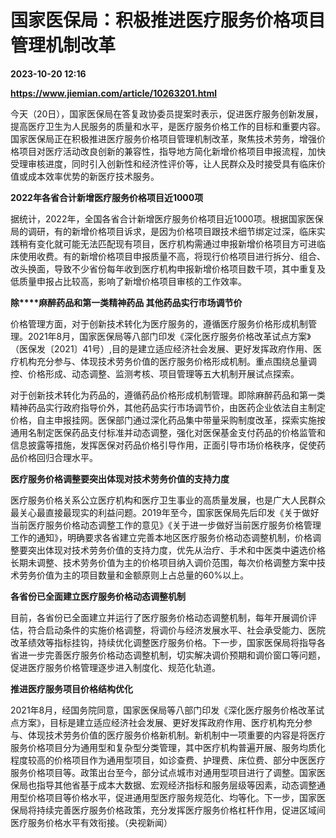 # 国家医保局：积极推进医疗服务价格项目管理机制改革

**2023-10-20 12:16**

**https://www.jiemian.com/article/10263201.html**

今天（20日），国家医保局在答复政协委员提案时表示，促进医疗服务创新发展，提高医疗卫生为人民服务的质量和水平，是医疗服务价格工作的目标和重要内容。国家医保局正在积极推进医疗服务价格项目管理机制改革，聚焦技术劳务，增强价格项目对医疗活动改良创新的兼容性，指导地方简化新增价格项目申报流程，加快受理审核进度，同时引入创新性和经济性评价等，让人民群众及时接受具有临床价值或成本效率优势的新医疗技术服务。

**2022年各省合计新增医疗服务价格项目近1000项**

据统计，2022年，全国各省合计新增医疗服务价格项目近1000项。根据国家医保局的调研，有的新增价格项目诉求，是因为价格项目跟技术细节绑定过深，临床实践稍有变化就可能无法匹配现有项目，医疗机构需通过申报新增价格项目方可进临床使用收费。有的新增价格项目申报质量不高，将现行价格项目进行拆分、组合、改头换面，导致不少省份每年收到医疗机构申报新增价格项目数千项，其中重复及低质量申报占比较高，影响了新增价格项目审核的工作效率。

**除****麻醉药品和第一类精神药品 其他药品实行市场调节价**

价格管理方面，对于创新技术转化为医疗服务的，遵循医疗服务价格形成机制管理。2021年8月，国家医保局等八部门印发《深化医疗服务价格改革试点方案》（医保发〔2021〕41号）,目的是建立适应经济社会发展、更好发挥政府作用、医疗机构充分参与、体现技术劳务价值的医疗服务价格形成机制。重点围绕总量调控、价格形成、动态调整、监测考核、项目管理等五大机制开展试点探索。

对于创新技术转化为药品的，遵循药品价格形成机制管理。即除麻醉药品和第一类精神药品实行政府指导价外，其他药品实行市场调节价，由医药企业依法自主制定价格，自主申报挂网。医保部门通过深化药品集中带量采购制度改革，探索实施按通用名制定医保药品支付标准并动态调整，强化对医保基金支付药品的价格监管和信息披露等措施，发挥医保对药品价格引导作用，正面引导市场价格秩序，促使药品价格回归合理水平。

**医疗服务价格调整要突出体现对技术劳务价值的支持力度**

医疗服务价格关系公立医疗机构和医疗卫生事业的高质量发展，也是广大人民群众最关心最直接最现实的利益问题。2019年至今，国家医保局先后印发《关于做好当前医疗服务价格动态调整工作的意见》《关于进一步做好当前医疗服务价格管理工作的通知》，明确要求各省建立完善本地区医疗服务价格动态调整机制，价格调整要突出体现对技术劳务价值的支持力度，优先从治疗、手术和中医类中遴选价格长期未调整、技术劳务价值为主的价格项目纳入调价范围，每次价格调整方案中技术劳务价值为主的项目数量和金额原则上占总量的60%以上。

**各省份已全面建立医疗服务价格动态调整机制**

目前，各省份已全面建立并运行了医疗服务价格动态调整机制，每年开展调价评估，符合启动条件的实施价格调整，将调价与经济发展水平、社会承受能力、医院改革绩效等指标挂钩，持续优化调整医疗服务价格。下一步，国家医保局将指导各省进一步完善医疗服务价格动态调整机制，切实解决调价预期和调价窗口等问题，促进医疗服务价格管理逐步进入制度化、规范化轨道。

**推进医疗服务项目价格结构优化**

2021年8月，经国务院同意，国家医保局等八部门印发《深化医疗服务价格改革试点方案》，目标是建立适应经济社会发展、更好发挥政府作用、医疗机构充分参与、体现技术劳务价值的医疗服务价格新机制。新机制中一项重要的内容是将医疗服务价格项目分为通用型和复杂型分类管理，其中医疗机构普遍开展、服务均质化程度较高的价格项目作为通用型项目，如诊查费、护理费、床位费、部分中医医疗服务价格项目等。政策出台至今，部分试点城市对通用型项目进行了调整。国家医保局也指导其他省基于成本大数据、宏观经济指标和服务层级等因素，动态调整通用型价格项目等价格水平，促进通用型医疗服务规范化、均等化。下一步，国家医保局将持续完善医疗服务价格政策，充分发挥医疗服务价格杠杆作用，促进区域间医疗服务价格水平有效衔接。（央视新闻）
